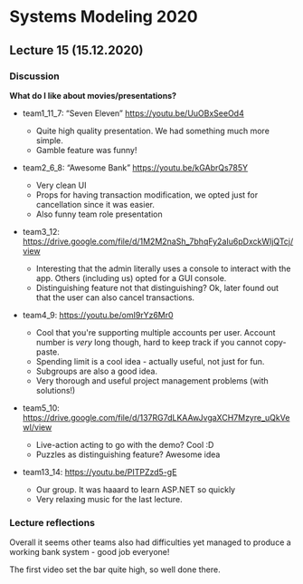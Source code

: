 # Systems Modeling 2020

## Lecture 15 (15.12.2020)

### Discussion
**What do I like about movies/presentations?**

- team1_11_7: “Seven Eleven” https://youtu.be/UuOBxSeeOd4
  - Quite high quality presentation. We had something much more simple.
  - Gamble feature was funny!

- team2_6_8: “Awesome Bank” https://youtu.be/kGAbrQs785Y
  - Very clean UI
  - Props for having transaction modification, we opted just for cancellation since it was easier. 
  - Also funny team role presentation

- team3_12: https://drive.google.com/file/d/1M2M2naSh_7bhqFy2aIu6pDxckWIjQTcj/view
  - Interesting that the admin literally uses a console to interact with the app. Others (including us) opted for a GUI console.
  - Distinguishing feature not that distinguishing? Ok, later found out that the user can also cancel transactions.

- team4_9: https://youtu.be/omI9rYz6Mr0
  - Cool that you're supporting multiple accounts per user. Account number is *very* long though, hard to keep track if you cannot copy-paste. 
  - Spending limit is a cool idea - actually useful, not just for fun.
  - Subgroups are also a good idea. 
  - Very thorough and useful project management problems (with solutions!)

- team5_10: https://drive.google.com/file/d/137RG7dLKAAwJvgaXCH7Mzyre_uQkVewI/view
  - Live-action acting to go with the demo? Cool :D
  - Puzzles as distinguishing feature? Awesome idea

- team13_14: https://youtu.be/PITPZzd5-gE
  - Our group. It was haaard to learn ASP.NET so quickly
  - Very relaxing music for the last lecture.

### Lecture reflections
Overall it seems other teams also had difficulties yet managed to produce a working bank system - good job everyone!

The first video set the bar quite high, so well done there.
